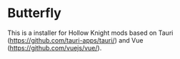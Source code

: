 # Butterfly

This is a installer for Hollow Knight mods based on Tauri (https://github.com/tauri-apps/tauri/) and Vue (https://github.com/vuejs/vue/).